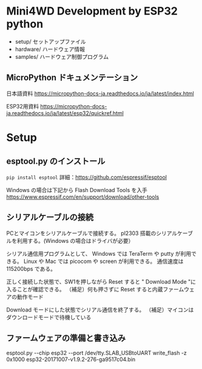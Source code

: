 # Mini4WD Development by ESP32 python

- setup/     セットアップファイル
- hardware/  ハードウェア情報
- samples/   ハードウェア制御プログラム


MicroPython ドキュメンテーション
--------------------------------
日本語資料
  https://micropython-docs-ja.readthedocs.io/ja/latest/index.html

ESP32用資料
  https://micropython-docs-ja.readthedocs.io/ja/latest/esp32/quickref.html


Setup
=====

esptool.py のインストール
--------------------------

`pip install esptool`
詳細：https://github.com/espressif/esptool

Windows の場合は下記から Flash Download Tools を入手
https://www.espressif.com/en/support/download/other-tools

シリアルケーブルの接続
----------------------

PCとマイコンをシリアルケーブルで接続する。
pl2303 搭載のシリアルケーブルを利用する。(Windows の場合はドライバが必要）


シリアル通信用プログラムとして、
Windows では TeraTerm や putty が利用できる。
Linux や Mac では picocom や screen が利用できる。
通信速度は 115200bps である。

正しく接続した状態で、SW1を押しながら Reset すると
" Download Mode "に入ることが確認できる。
（補足）何も押さずに Reset すると内蔵ファームウェアの動作モード

Download モードにした状態でシリアル通信を終了する。
（補足）マイコンはダウンロードモードで待機している


ファームウェアの準備と書き込み
------------------------------

esptool.py --chip esp32 --port /dev/tty.SLAB_USBtoUART write_flash -z 0x1000 esp32-20171007-v1.9.2-276-ga9517c04.bin
